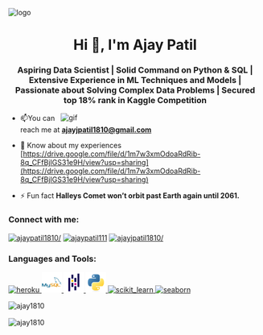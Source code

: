 ![logo](https://github.com/Ajay1810/Ajay1810/blob/main/Create%20a%20panoramic%20poster%20for%20a%20data%20scientist's%20GitHub%20profile%20that%20showcases%20the%20intersecti%20(1).gif)
<h1 align="center">Hi 👋, I'm Ajay Patil</h1>
<h3 align="center">Aspiring Data Scientist | Solid Command on Python & SQL | Extensive Experience in ML Techniques and Models | Passionate about Solving Complex Data Problems | Secured top 18% rank in Kaggle Competition</h3>


<img align="right" alt="gif" width="400" src="https://github.com/Ajay1810/Ajay1810/blob/main/make%20a%20github%20poster%20image.gif">

- 📫You can reach me at **ajayjpatil1810@gmail.com**

- 📄 Know about my experiences [https://drive.google.com/file/d/1m7w3xmOdoaRdRib-8q_CFfBjIGS31e9H/view?usp=sharing](https://drive.google.com/file/d/1m7w3xmOdoaRdRib-8q_CFfBjIGS31e9H/view?usp=sharing)

- ⚡ Fun fact **Halleys Comet won’t orbit past Earth again until 2061.**

<h3 align="left">Connect with me:</h3>
<p align="left">
<a href="https://linkedin.com/in/ajaypatil1810/" target="blank"><img align="center" src="https://raw.githubusercontent.com/rahuldkjain/github-profile-readme-generator/master/src/images/icons/Social/linked-in-alt.svg" alt="ajaypatil1810/" height="30" width="40" /></a>
<a href="https://kaggle.com/ajaypatil111" target="blank"><img align="center" src="https://raw.githubusercontent.com/rahuldkjain/github-profile-readme-generator/master/src/images/icons/Social/kaggle.svg" alt="ajaypatil111" height="30" width="40" /></a>
<a href="https://www.leetcode.com/ajayjpatil1810/" target="blank"><img align="center" src="https://raw.githubusercontent.com/rahuldkjain/github-profile-readme-generator/master/src/images/icons/Social/leet-code.svg" alt="ajayjpatil1810/" height="30" width="40" /></a>
</p>

<h3 align="left">Languages and Tools:</h3>
<p align="left"> <a href="https://heroku.com" target="_blank" rel="noreferrer"> <img src="https://www.vectorlogo.zone/logos/heroku/heroku-icon.svg" alt="heroku" width="40" height="40"/> </a> <a href="https://www.mysql.com/" target="_blank" rel="noreferrer"> <img src="https://raw.githubusercontent.com/devicons/devicon/master/icons/mysql/mysql-original-wordmark.svg" alt="mysql" width="40" height="40"/> </a> <a href="https://pandas.pydata.org/" target="_blank" rel="noreferrer"> <img src="https://raw.githubusercontent.com/devicons/devicon/2ae2a900d2f041da66e950e4d48052658d850630/icons/pandas/pandas-original.svg" alt="pandas" width="40" height="40"/> </a> <a href="https://www.python.org" target="_blank" rel="noreferrer"> <img src="https://raw.githubusercontent.com/devicons/devicon/master/icons/python/python-original.svg" alt="python" width="40" height="40"/> </a> <a href="https://scikit-learn.org/" target="_blank" rel="noreferrer"> <img src="https://upload.wikimedia.org/wikipedia/commons/0/05/Scikit_learn_logo_small.svg" alt="scikit_learn" width="40" height="40"/> </a> <a href="https://seaborn.pydata.org/" target="_blank" rel="noreferrer"> <img src="https://seaborn.pydata.org/_images/logo-mark-lightbg.svg" alt="seaborn" width="40" height="40"/> </a> </p>

<p><img align="center" src="https://github-readme-stats.vercel.app/api/top-langs?username=ajay1810&show_icons=true&locale=en&layout=compact" alt="ajay1810" /></p>

<p><img align="center" src="https://github-readme-streak-stats.herokuapp.com/?user=ajay1810&" alt="ajay1810" /></p>
